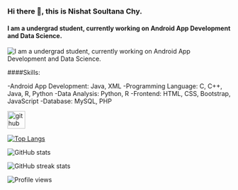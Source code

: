 ### Hi there 👋,  this is Nishat Soultana Chy.
#### I am a undergrad student, currently working on Android App Development and Data Science.
![I am a undergrad student, currently working on Android App Development and Data Science.](https://scontent.fcgp3-1.fna.fbcdn.net/v/t1.6435-9/47325155_505524096605948_2872568457931522048_n.png?_nc_cat=109&ccb=1-5&_nc_sid=09cbfe&_nc_eui2=AeGl6D6uOLjPxZ70WRunnw6Tme2lrd6tlHCZ7aWt3q2UcGkR1_9uniHMb21-_kPGrnKXkp_SAQJmsjEIOtqdvDDL&_nc_ohc=Mlml_jIdoZgAX81VJdt&_nc_oc=AQlY8_I9x3XpidxC3Cg0zjsPd9UqzHNplNZ03HPU_6JGYyJnzDAdEvSLYF7drcvgWEM&_nc_ht=scontent.fcgp3-1.fna&oh=00_AT9uzY90pTH5JCJVRYusex9SMFwP81dZUiMjHX0452CRVw&oe=628262E4)


####Skills: 

-Android App Development:  Java, XML
-Programming Language: C, C++, Java, R, Python 
-Data Analysis: Python, R 
-Frontend: HTML, CSS, Bootstrap, JavaScript 
-Database:  MySQL, PHP 



[<img src='https://cdn.jsdelivr.net/npm/simple-icons@3.0.1/icons/github.svg' alt='github' height='40'>](https://github.com/NishatSoultanaChy)  

[![Top Langs](https://github-readme-stats.vercel.app/api/top-langs/?username=NishatSoultanaChy)](https://github.com/anuraghazra/github-readme-stats)

![GitHub stats](https://github-readme-stats.vercel.app/api?username=NishatSoultanaChy&show_icons=true&count_private=true)  

![GitHub streak stats](https://github-readme-streak-stats.herokuapp.com/?user=NishatSoultanaChy)  

![Profile views](https://gpvc.arturio.dev/NishatSoultanaChy)  
